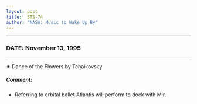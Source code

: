 ```yaml
---
layout: post
title:  STS-74
author: "NASA: Music to Wake Up By"
---
```


----
### DATE: November 13, 1995
----
✷ Dance of the Flowers by Tchaikovsky

##### Comment:
* Referring to orbital ballet Atlantis will perform to dock with Mir.
